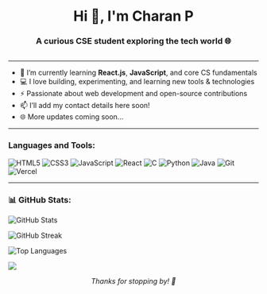 <h1 align="center">Hi 👋, I'm Charan P</h1>
<h3 align="center">A curious CSE student exploring the tech world 🌐</h3>

<p align="center">
  <img src="https://readme-typing-svg.demolab.com?font=Fira+Code&size=24&duration=3000&pause=1000&center=true&vCenter=true&width=435&lines=Aspiring+Developer+👨‍💻;Learning+React+and+More...;Welcome+to+my+GitHub+Profile!" alt="" />
</p>

<!-- <p align="center">
    <img src="https://komarev.com/ghpvc/?username=charanp2006&label=Profile%20views&color=0e75b6&style=flat" alt="charanp2006" />
</p>
<br> -->

---

- 🌱 I’m currently learning **React.js**, **JavaScript**, and core CS fundamentals  
- 💻 I love building, experimenting, and learning new tools & technologies  
- ⚡ Passionate about web development and open-source contributions  
- 📫 I’ll add my contact details here soon!  
- 🌐 More updates coming soon...

---

<h3 align="left">Languages and Tools:</h3>
<p align="left">
  <img src="https://img.shields.io/badge/HTML5-E34F26?style=flat-square&logo=html5&logoColor=white" alt="HTML5"/>
  <img src="https://img.shields.io/badge/CSS3-1572B6?style=flat-square&logo=css3&logoColor=white" alt="CSS3"/>
  <img src="https://img.shields.io/badge/JavaScript-F7DF1E?style=flat-square&logo=javascript&logoColor=black" alt="JavaScript"/>
  <img src="https://img.shields.io/badge/React-20232A?style=flat-square&logo=react&logoColor=61DAFB" alt="React"/>
  <img src="https://img.shields.io/badge/C-00599C?style=flat-square&logo=c&logoColor=white" alt="C"/>
  <img src="https://img.shields.io/badge/Python-3776AB?style=flat-square&logo=python&logoColor=white" alt="Python"/>
  <img src="https://img.shields.io/badge/Java-007396?style=flat-square&logo=java&logoColor=white" alt="Java"/>
  <img src="https://img.shields.io/badge/Git-F05032?style=flat-square&logo=git&logoColor=white" alt="Git"/>
  <img src="https://img.shields.io/badge/Vercel-000000?style=flat-square&logo=vercel&logoColor=white" alt="Vercel"/>
</p>

---

<h3 align="left">📊 GitHub Stats:</h3>

<p align="left">
  <img src="https://github-readme-stats.vercel.app/api?username=charanp2006&show_icons=true&theme=radical" alt="GitHub Stats" />
</p>

<p align="left">
  <img src="https://github-readme-streak-stats.herokuapp.com/?user=charanp2006&theme=radical" alt="GitHub Streak" />
</p>

<p align="left">
  <img src="https://github-readme-stats.vercel.app/api/top-langs/?username=charanp2006&layout=compact&theme=radical" alt="Top Languages" />
</p>

![](https://user-images.githubusercontent.com/73097560/115834477-dbab4500-a447-11eb-908a-139a6edaec5c.gif)

<!-- SOCIAL LINKS COMING SOON -->
<!-- Once you're ready, add links here for LinkedIn, Instagram, Leetcode, etc. -->

<!-- You can also update your resume link and blog URL here later -->

<p align="center"><i>Thanks for stopping by! 🚀</i></p>
